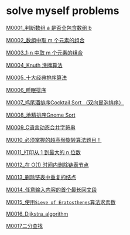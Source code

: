 <!--
 * @Date        : 2020-06-17 22:05:08
 * @LastEditors : anlzou
 * @Github      : https://github.com/anlzou
 * @LastEditTime: 2020-10-24 20:26:06
 * @FilePath    : \algorithm\docs\myself.md
 * @Describe    : 
--> 
# solve myself problems
[M0001_判断数组 a 是否全包含数组 b ](../problems/M0001_ArrSearchingArr.md)

[M0002_数组中取 m 个元素的组合](../problems/M0002_ArrGetM2Comb.md)

[M0003_1-n 中取 m 个元素的组合](../problems/M0003_Combination.md)

[M0004_Knuth 洗牌算法](../problems/M0004_Knuth.md)

[M0005_十大经典排序算法](../problems/M0005_TenBaseSort.md)

[M0006_睡眠排序](../problems/M0006_SleepSort.md)

[M0007_鸡尾酒排序Cocktail Sort （双向冒泡排序）](../problems/M0007_CocktailSort.md)

[M0008_地精排序Gnome Sort](../problems/M0008_GnomeSort.md)

[M0009_C语言动态合并字符串](../problems/M0009_concatenate-string.md)

[M0010_必须掌握的超高频旋转算法题目！](../problems/M0010_RotateString.md)

[M0011_打印从 1 到最大的 n 位数](../problems/M0011_print1ToMaxOfNDigits.md)

[M0012_在 O(1) 时间内删除链表节点](../problems/M0012_delete-ListNode-is-O(1).md)

[M0013_删除链表中重复的结点](../problems/M0013_deleteDuplicationListnode.md)

[M0014_任意输入内容的首个最长回文段](../problems/M0014_The_first_largest_palindrome_string_in_a_string.md)

[M0015_使用`Sieve of Eratosthenes`算法求素数](../problems/myself/M0015_how_much_primes.md)

[M0016_Dijkstra_algorithm](../problems/myself/M0016_Dijkstra_algorithm.md)

[M0017二分查找](../problems/myself/M0017_BinarySearch.md)